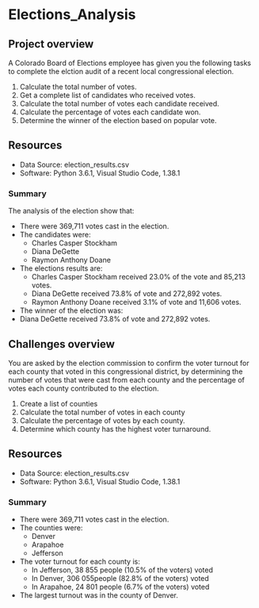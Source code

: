 # Elections_Analysis

## Project overview 
A Colorado Board of Elections employee has given you the following tasks to complete the elction audit of a recent local congressional election. 

1. Calculate the total number of votes.
2. Get a complete list of candidates who received votes. 
3. Calculate the total number of votes each candidate received. 
4. Calculate the percentage of votes each candidate won. 
5. Determine the winner of the election based on popular vote.

## Resources
- Data Source: election_results.csv
- Software: Python 3.6.1, Visual Studio Code, 1.38.1

### Summary
The analysis of the election show that:
- There were 369,711 votes cast in the election.
- The candidates were:
  - Charles Casper Stockham 
  - Diana DeGette
  - Raymon Anthony Doane
- The elections results are: 
  - Charles Casper Stockham received 23.0% of the vote and 85,213 votes.
  - Diana DeGette received 73.8% of vote and 272,892 votes.
  - Raymon Anthony Doane received 3.1% of vote and 11,606 votes. 
 - The winner of the election was:
  - Diana DeGette received 73.8% of vote and 272,892 votes.

## Challenges overview 

You are asked by the election commission to confirm the voter turnout for each county that voted in this congressional district, by determining the number of votes that were cast from each county and the percentage of votes each county contributed to the election.

1. Create a list of counties
2. Calculate the total number of votes in each county
2. Calculate the percentage of votes by each county.
5. Determine which county has the highest voter turnaround. 

## Resources
- Data Source: election_results.csv
- Software: Python 3.6.1, Visual Studio Code, 1.38.1

### Summary
- There were 369,711 votes cast in the election.
- The counties were:
  - Denver
  - Arapahoe
  - Jefferson
- The voter turnout for each county is: 
  - In Jefferson, 38 855 people (10.5% of the voters) voted
  - In Denver, 306 055people (82.8% of the voters) voted
  - In Arapahoe, 24 801 people (6.7% of the voters) voted
- The largest turnout was in the county of Denver. 
